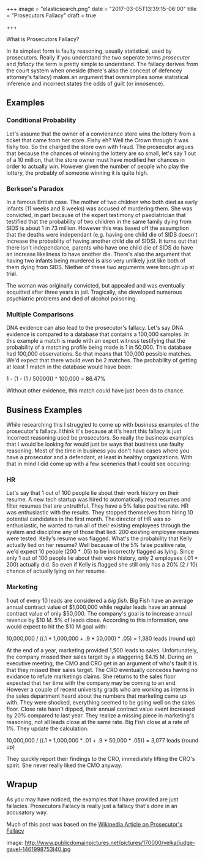 +++
image = "elasticsearch.png"
date = "2017-03-05T13:39:15-06:00"
title = "Prosecutors Fallacy"
draft = true

+++

What is Prosecutors Fallacy?

In its simplest form is faulty reasoning, usually statistical, used by prosecutors. Really if you understand the two seperate terms _prosecutor_ and _fallacy_ the term is pretty simple to understand. The fallacy derives from the court system when oneside (there's also the concept of defencey attorney's fallacy) makes an argument that oversimplies some statistical inference and incorrect states the odds of guilt (or innosence).

## Examples
### Conditional Probability
Let's assume that the owner of a convienance store wins the lottery from a ticket that came from her store. Fishy eh? Well the Crown through it was fishy too. So the charged the store own with fraud. The prosecutor argues that because the chances of winning the lottery are so small, let's say 1 out of a 10 million, that the store owner must have modified her chances in order to actually win. However given the number of people who play the lottery, the probably of someone winning it is quite high.

### Berkson's Paradox
In a famous British case. The mother of two children who both died as early infants (11 weeks and 8 weeks) was accused of murdering them. She was convicted, in part because of the expert testimony of paediatrician that testified that the probability of two children in the same family dying from SIDS is about 1 in 73 million. However this was based off the assumption that the deaths were independant (e.g. having one child die of SIDS doesn't increase the probablity of having another child die of SIDS). It turns out that there isn't independance, parents who have one child die of SIDS do have an increase likeliness to have another die. There's also the argument that having two infants being murdered is also very unlikely just like both of them dying from SIDS. Niether of these two arguments were brought up at trial.

The woman was originally convicted, but appealed and was eventually acquitted after three years in jail. Tragically, she developed numerous psychiatric problems and died of alcohol poisoning.

### Multiple Comparisons
DNA evidence can also lead to the prosecutor's fallacy. Let's say DNA evidence is compared to a database that contains a 100,000 samples. In this example a match is made with an expert witness testifying that the probability of a matching profile being made is 1 in 50,000. This database had 100,000 observations. So that means that 100,000 possible matches. We'd expect that there would even be 2 matches. The probability of getting at least 1 match in the database would have been: 

1 - (1 - (1 / 50000)) ^ 100,000 = 86.47%

Without other evidence, this match could have just been do to chance.

## Business Examples
While researching this I struggled to come up with _business_ examples of the prosecutor's fallacy. I think it's because at it's heart this fallacy is just incorrect reasoning used be prosecutors. So really the business examples that I would be looking for would just be ways that business use faulty reasoning. Most of the time in business you don't have cases where you have a prosecutor and a defendant, at least in healthy organizations. With that in mind I did come up with a few scenerios that I could see occuring:

### HR
Let's say that 1 out of 100 people lie about their work history on their resume. A new tech startup was hired to automatically read resumes and filter resumes that are untruthful. They have a 5% false positive rate. HR was enthusiastic with the results. They stopped themselves from hiring 10 potential candidates in the first month. The director of HR was so enthusiastic, he wanted to run all of their existing employees through the system and discipline any of those that lied. 200 existing employee resumes were tested. Kelly's resume was flagged. What's the probability that Kelly actually lied on her resume? Well because of the 5% false positive rate, we'd expect 10 people (200 * .05) to be incorrectly flagged as lying. Since only 1 out of 100 people lie about their work history, only 2 employees (.01 * 200) actually did. So even if Kelly is flagged she still only has a 20% (2 / 10) chance of actually lying on her resume.

### Marketing
1 out of every 10 leads are considered a _big fish_. Big Fish have an average annual contract value of $1,000,000 while regular leads have an annual contract value of only $50,000. The company's goal is to increase annual revenue by $10 M. 5% of leads close. According to this information, one would expect to hit the $10 M goal with:

10,000,000 / ((.1 * 1,000,000 + .9 * 50,000) * .05) = 1,380 leads (round up)

At the end of a year, marketing provided 1,500 leads to sales. Unfortunately, the company missed their sales target by a staggering $4.15 M. During an executive meeting, the CMO and CRO get in an argument of who's fault it is that they missed their sales target. The CRO eventually concedes having no evidance to refute marketings claims. She returns to the sales floor expected that her time with the company may be coming to an end. However a couple of recent university grads who are working as interns in the sales department heard about the numbers that marketing came up with. They were shocked, everything seemed to be going well on the sales floor. Close rate hasn't dipped, their annual contract value event increased by 20% compared to last year. They realize a missing piece in marketing's reasoning, not all leads close at the same rate. Big Fish close at a rate of 1%. They update the calculation:

10,000,000 / ((.1 * 1,000,000 * .01 + .9 * 50,000 * .05)) = 3,077 leads (round up)

They quickly report their findings to the CRO, immediately lifting the CRO's spirit. She never really liked the CMO anyway.


## Wrapup
As you may have noticed, the examples that I have provided are just fallacies. Prosecutors Fallacy is really just a fallacy that's done in an accusatory way.

Much of this post was based on the [Wikipedia Article on Prosecutor's Fallacy](https://en.wikipedia.org/wiki/Prosecutor's_fallacy)

image: http://www.publicdomainpictures.net/pictures/170000/velka/judge-gavel-1461998753I40.jpg
